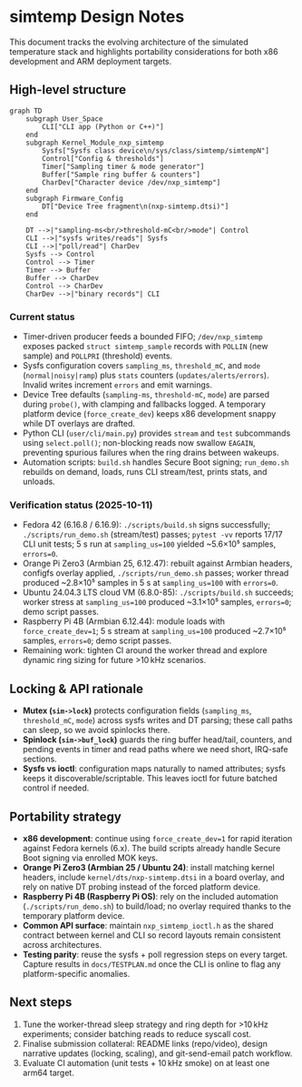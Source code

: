 # simtemp Design Notes

This document tracks the evolving architecture of the simulated temperature stack and highlights portability considerations for both x86 development and ARM deployment targets.

## High-level structure

```mermaid
graph TD
    subgraph User_Space
        CLI["CLI app (Python or C++)"]
    end
    subgraph Kernel_Module_nxp_simtemp
        Sysfs["Sysfs class device\n/sys/class/simtemp/simtempN"]
        Control["Config & thresholds"]
        Timer["Sampling timer & mode generator"]
        Buffer["Sample ring buffer & counters"]
        CharDev["Character device /dev/nxp_simtemp"]
    end
    subgraph Firmware_Config
        DT["Device Tree fragment\n(nxp-simtemp.dtsi)"]
    end

    DT -->|"sampling-ms<br/>threshold-mC<br/>mode"| Control
    CLI -->|"sysfs writes/reads"| Sysfs
    CLI -->|"poll/read"| CharDev
    Sysfs --> Control
    Control --> Timer
    Timer --> Buffer
    Buffer --> CharDev
    Control --> CharDev
    CharDev -->|"binary records"| CLI
```

### Current status
- Timer-driven producer feeds a bounded FIFO; `/dev/nxp_simtemp` exposes packed `struct simtemp_sample` records with `POLLIN` (new sample) and `POLLPRI` (threshold) events.
- Sysfs configuration covers `sampling_ms`, `threshold_mC`, and `mode` (`normal|noisy|ramp`) plus `stats` counters (`updates/alerts/errors`). Invalid writes increment `errors` and emit warnings.
- Device Tree defaults (`sampling-ms`, `threshold-mC`, `mode`) are parsed during `probe()`, with clamping and fallbacks logged. A temporary platform device (`force_create_dev`) keeps x86 development snappy while DT overlays are drafted.
- Python CLI (`user/cli/main.py`) provides `stream` and `test` subcommands using `select.poll()`; non-blocking reads now swallow `EAGAIN`, preventing spurious failures when the ring drains between wakeups.
- Automation scripts: `build.sh` handles Secure Boot signing; `run_demo.sh` rebuilds on demand, loads, runs CLI stream/test, prints stats, and unloads.

### Verification status (2025-10-11)
- Fedora 42 (6.16.8 / 6.16.9): `./scripts/build.sh` signs successfully; `./scripts/run_demo.sh` (stream/test) passes; `pytest -vv` reports 17/17 CLI unit tests; 5 s run at `sampling_us=100` yielded ~5.6×10⁵ samples, `errors=0`.
- Orange Pi Zero3 (Armbian 25, 6.12.47): rebuilt against Armbian headers, configfs overlay applied, `./scripts/run_demo.sh` passes; worker thread produced ~2.8×10⁵ samples in 5 s at `sampling_us=100` with `errors=0`.
- Ubuntu 24.04.3 LTS cloud VM (6.8.0-85): `./scripts/build.sh` succeeds; worker stress at `sampling_us=100` produced ~3.1×10⁵ samples, `errors=0`; demo script passes.
- Raspberry Pi 4B (Armbian 6.12.44): module loads with `force_create_dev=1`; 5 s stream at `sampling_us=100` produced ~2.7×10⁵ samples, `errors=0`; demo script passes.
- Remaining work: tighten CI around the worker thread and explore dynamic ring sizing for future >10 kHz scenarios.

## Locking & API rationale

- **Mutex (`sim->lock`)** protects configuration fields (`sampling_ms`, `threshold_mC`, `mode`) across sysfs writes and DT parsing; these call paths can sleep, so we avoid spinlocks there.
- **Spinlock (`sim->buf_lock`)** guards the ring buffer head/tail, counters, and pending events in timer and read paths where we need short, IRQ-safe sections.
- **Sysfs vs ioctl**: configuration maps naturally to named attributes; sysfs keeps it discoverable/scriptable. This leaves ioctl for future batched control if needed.

## Portability strategy

- **x86 development**: continue using `force_create_dev=1` for rapid iteration against Fedora kernels (6.x). The build scripts already handle Secure Boot signing via enrolled MOK keys.
- **Orange Pi Zero3 (Armbian 25 / Ubuntu 24)**: install matching kernel headers, include `kernel/dts/nxp-simtemp.dtsi` in a board overlay, and rely on native DT probing instead of the forced platform device.
- **Raspberry Pi 4B (Raspberry Pi OS)**: rely on the included automation (`./scripts/run_demo.sh`) to build/load; no overlay required thanks to the temporary platform device.
- **Common API surface**: maintain `nxp_simtemp_ioctl.h` as the shared contract between kernel and CLI so record layouts remain consistent across architectures.
- **Testing parity**: reuse the sysfs + poll regression steps on every target. Capture results in `docs/TESTPLAN.md` once the CLI is online to flag any platform-specific anomalies.

## Next steps

1. Tune the worker-thread sleep strategy and ring depth for >10 kHz experiments; consider batching reads to reduce syscall cost.
2. Finalise submission collateral: README links (repo/video), design narrative updates (locking, scaling), and git-send-email patch workflow.
3. Evaluate CI automation (unit tests + 10 kHz smoke) on at least one arm64 target.
